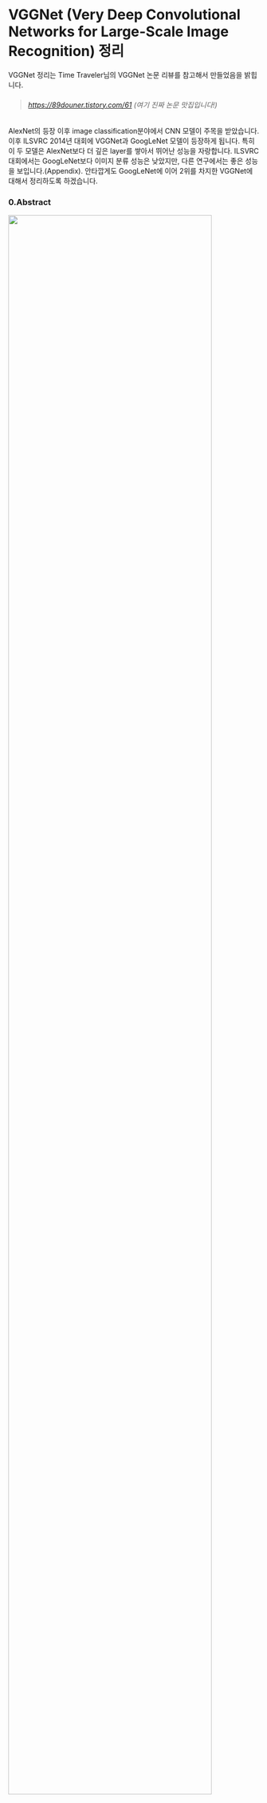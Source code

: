 # VGGNet (Very Deep Convolutional Networks for Large-Scale Image Recognition) 정리

VGGNet 정리는 Time Traveler님의 VGGNet 논문 리뷰를 참고해서 만들었음을 밝힙니다.

> ###### https://89douner.tistory.com/61 (여기 진짜 논문 맛집입니다!)



AlexNet의 등장 이후 image classification분야에서 CNN 모델이 주목을 받았습니다. 이후 ILSVRC 2014년 대회에 VGGNet과 GoogLeNet 모델이 등장하게 됩니다. 특히 이 두 모델은 AlexNet보다 더 깊은 layer를 쌓아서 뛰어난 성능을 자랑합니다. ILSVRC 대회에서는 GoogLeNet보다 이미지 분류 성능은 낮았지만, 다른 연구에서는 좋은 성능을 보입니다.(Appendix).  안타깝게도 GoogLeNet에 이어 2위를 차지한 VGGNet에 대해서 정리하도록 하겠습니다.

### 0.Abstract

<left><img src = "https://user-images.githubusercontent.com/78463348/124843218-6b36ad80-dfcc-11eb-8ab6-82df7df39aa2.PNG" width = 90% height = "90%">

The effect of the convolutional network depth on its accuracy in the large-scale image recognition , Increasing depth using an architecture with very small (3X3) convolution filters 이라는 내용이 중요한데 즉, 3X3 convolution filter를 이용하고, layer의 개수를 16~19만큼 deep하게 늘려서 increasing depth를 만들었고, 이를 통해 large-scale image recognition에서 좋은 결과를 얻었다는 것을 알 수 있습니다.

### 1.Introduction

###### <img src = "C:\Users\Park Jun Tae\AppData\Roaming\Typora\typora-user-images\image-20210707073324872.png" width = 90% height = 90%>

<left><img src = "C:\Users\Park Jun Tae\AppData\Roaming\Typora\typora-user-images\image-20210707072645551.png" width = 90% height = 90%>

<left><img src = "C:\Users\Park Jun Tae\AppData\Roaming\Typora\typora-user-images\image-20210707072712583.png" width = 90% height = 90%>

ConvNet이 어느덧 computer vision 영역에서 유용한 역할을 하게 되면서, 기존 AlexNet구조를 향상시키기 위해 많은 시도들이 있었습니다.  이번 논문에서는 'depth'라는 ConvNet architecture의 중요한 측면을 다루고자 합니다. 우리는 이 구조의 다른 parameter들을 고정시키고 꾸준히 convolution layer들을 추가시키므로써 depth를 증가시켰습니다. 이는 모든 layer에 3x3 convolution filter와 같은 매우 작은 filter를 사용했기에 가능했습니다.

결과적으로 더 정확한 ConvNet architecture를 생각해냈는데, 이는 최신 ILSVRC classification과 localisation tasks를 더 정확하게 해결할 뿐만 아니라 다른 image recognition dataset에 적용가능하며, 상대적으로 simple pipelines (예를 들어, deep features classified by a linear SVM without fine-tuning)의 일부분으로 사용할 때 최선의 성능을 얻을 수 있었습니다.

논문의 나머지는 다음과 같이 구성됩니다(목차 설명). Sect 2에서는 ConvNet configuration을 설명하고, Sect 3에서 제시된 image classification training과 evaluation의 결과를 보여줍니다. Sect 4와 Sect 5에서는 ILSVRC classification task와 비교해서 구조를 설명합니다. 

### 2-1.Architecture

VGGNet의 기본설정에 대해 언급한다.

<left><img src = "C:\Users\Park Jun Tae\AppData\Roaming\Typora\typora-user-images\image-20210707072741436.png" width = 90% height = 90%>

ConvNet의 input은 224X224 RGB 이미지로 고정합니다. Input image(Traininng Dataset)에 대한 preprocessing은 RGB mean value만 빼주는 것만 적용합니다. (RGB mean value란?  이미지 상에 pixel들이 갖고 있는 R,G,B 각각의 값들의 평균을 의미합니다)

Image는 convolution layer들을 지나게 되는데, receptive field의 크기는 3x3의 크기를 가지고 있습니다. 

> receptive field란 filter가 한 번에 보는 영역이다. receptive field가 높으면 전체적인 특징을 잡아내는데 유용하다.
>
> 3X3을 선택한 이유는 left,right,up,down을 고려할 수 있는 최소한의 receptive field이기 때문이다.

1X1 conv filter도 사용되었는데 이는 input channels의 linear transformation 으로 보여질 수 있습니다.(여기는 사실 잘 모르겠어요)

Spatial padding이 사용되는 데, padding을 쓰는 목적은 convolution 이후에 spatial resolution을 보존하기 위해서입니다. conv filter의 stride  =1 이고 3x3 conv layer에 1 pixel padding이 적용되면  원래 해상도(이미지 크기)를 유지할 수 있습니다.

Pooling layer도 사용되었는데, Max pooling은 conv layer 다음에 적용되었으며, 총 5개의 max pooling layer로 구성됩니다. pooling 연산은 2X2 size와 stride = 2로 구성됩니다.

Convolution layer가 stack 된 이후에 FC layer가 등장하게 되는데, 총 3개의 Fully-Connected layers이 등장하며 처음 두 개의 FC layer는 4096개의 channel을 가지고 있습니다. 마지막 layer는 soft-max layer로 ILSVRC classification을 위해 1000개의 채널을 포함하고 있습니다.(class가 1000개라 이를 분류하기 위해 1000개의 channel로 이루어짐)

모든 hidden layer에는 비선형 함수인 ReLU를 가지고 있는데, 이번  Networks에서는 AlexNet에서 사용했던 Local Response Normalisation(LRN) 을 사용하지 않았습니다. 이유는, ILSVRC dataset에서 성능 향상을 가지고 있지 않는데다, 메모리 소모 및 연산량의 증가로 시간이 그만큼 소요되기 때문에 사용하지 않은 것이기 때문입니다.



### 2-2. Configurations

<img src = "C:\Users\Park Jun Tae\AppData\Roaming\Typora\typora-user-images\image-20210707080650461.png">

configurations 에서는 A에서 E까지의 구조로 나뉠 수 있는데, 모든 구조는 2.1에서 설명한 구조를 그대로 따르되, 단지 깊이를 조금씩 변형시키면서 연구를 진행한것이라고 언급했습니다. Layer는 11 weight 부터 19 weight layer까지 구성되어 있으며 구조는 Table 1에 잘 표현 되어 있습니다.





<img src = "C:\Users\Park Jun Tae\AppData\Roaming\Typora\typora-user-images\image-20210707080927338.png">



<img src = "C:\Users\Park Jun Tae\AppData\Roaming\Typora\typora-user-images\image-20210707082206913.png">

<left><img src = "C:\Users\Park Jun Tae\AppData\Roaming\Typora\typora-user-images\image-20210707082540457.png">

<img src = "C:\Users\Park Jun Tae\AppData\Roaming\Typora\typora-user-images\image-20210707082304803.png" >

이후 깊이를 늘렸음에도 불구하고, .weight의 개수 (Parameter의 개수) 가 더 늘어나지 않는 다는 것을 보여줍니다.



### 2-3. Discussion

<left><img src = "C:\Users\Park Jun Tae\AppData\Roaming\Typora\typora-user-images\image-20210707101059272.png">
​    
첫번째 convolution에서 상대적으로 large receptive fields를 쓰기 보다 3X3의 작은 receptive fields를 사용했습니다.  이유는 3X3 convolution layer를 쌓는 것이 5X5 convolution filter를 사용하는 것과 같은 효과를 가져오기 때문입니다.  즉 5X5 conv filter를 3X3 conv filter 2개로 나누어(factorizing) 사용한다고 합니다.

<left><img src = "C:\Users\Park Jun Tae\AppData\Roaming\Typora\typora-user-images\image-20210708075535643.png" width = 90% height = 90%>

<left><img src = "https://img1.daumcdn.net/thumb/R1280x0/?scode=mtistory2&fname=https%3A%2F%2Fblog.kakaocdn.net%2Fdn%2F59CI0%2FbtqAPdxQrQQ%2FNIX745po8xCjtzMtMcvnGK%2Fimg.png" width = 70% height = 70%>

이후 위의 그림과 같이 3X3 conv filter를 사용한 conv layer를 두번 사용하는 것이 7X7 conv filter를 1번 사용한 것과 같은 효과를 가지는 것을 볼 수 있습니다. 그럼 동등한 효과를 가지는 이 방식을 굳이 왜 사용해야하는 지는 두 가지 이유를 들어 설명합니다. 

첫번째로는 3X3 conv filter 3개와 7X7 conv filter 1개를 비교하면서 설명하는데 한 번 conv filter를 적용할 때마다 ReLU라고 하는 activation function을 적용하게 되는데 이는 non-linear한 문제에 도움을 줍니다. 결국 7X7 conv filter 1개보다 3X3 conv filter 3개를 적용하는 것이 더 많은 activation function을 적용할 수 있어 이 방식을 사용하는 것입니다. 

두번째로는 parameter의 수가 줄어둡니다. 해당 논문에도 쓰여져 있듯이  3X3 conv filter 3개가 가지는 parameter수는 총 27C^2 (여기서 C는 channel의 개수입니다.) 이에 반해 7X7 conv filter 1개가 가지는 parameter 개수는 49C^2입니다. 따라서 같은 효과를 가지면서 parameter를 줄여 overfitting을 방지하는 효과까지 가질 수 있습니다. 

왜 parameter를 줄이면 overfitting이 감소하는지는 하단의 링크를 참고해주시면 감사하겠습니다. (제가 참고한 자료를 쓰신 분이 정리한 내용입니다.)

> https://89douner.tistory.com/55



<left><img src = "C:\Users\Park Jun Tae\AppData\Roaming\Typora\typora-user-images\image-20210708080754023.png" width = 90% height = 90%>

또한 VGG C  모델에는 1X1 conv layer도 적용하는데, 이유는 기존 receptive field에 영향을 주지않고 non-linearity를 증가시키기 위해서라고 합니다.



### 3. Classification Framework

### 3-1. Training

<left><img src = "C:\Users\Park Jun Tae\AppData\Roaming\Typora\typora-user-images\image-20210708082955367.png" width = 90% height = 90%>

일단 hyperparameter들을 어떤 값으로 설정했는지 소개하고 있습니다.

1.cost function은 multinomial logistic regression (logistic regression을 통해 두 가지 이상의 분류 문제를 다루는 것) 를 이용했고 이는 Cross Entropy와 같다.

2.Mini-batch gradient descent를 사용하는데, 이 때 mini-batch 크기는 256으로 정해졌다.

3.Optimizer에서 Momentum = 0.9를 갖도록 hyperparameter설정

4.L2 regularization을 사용하며 L2 penalty를 5X10^(-4)으로 둔다. 

5.Dropout을 사용하며, 처음 두 FC-layer에 이용한다. dropout ratio = 0.5로 둔다.

6.Learning rate는 10^(-2)으로 설정 이후 validation set accuracy가 증가하지 않을 때 learning rate를 10만큼 나눠서 감소시킨다.

(Krizhevsky et al.,2012) = AlexNet 인데, AlexNet보다 깊이도 갚고 parameter수도 많음에도 불구하고, AlexNet보다 epoch가 적을 때 수렴했다고 밝혔다. 이는 두가지 이유를 들어 설명한다.

a)  Implicit regularisation 

- 앞선 논문중에 "This can be seen as imposing a regularisation on the 7X7 conv"라는 부분을 말하는 데, 2-3에서 7X7 conv filter 1개를 사용하는 것보다 3X3 conv filter 3개를 이용하는 것이 더 좋은 이유가 parameter의 수가 더 적어지기 때문이라는 점이었는데, 이를 implicit regularisation이라고 언급하고 있다.

b) pre-initialisation

- Pre-initialisation이란 먼저 학습하고 난 모델의 layer를 가져다가 쓰는 방식으로 진행하는 것을 말하는데, 여기서는 VGG-A 모델(16 layer) 을 학습하고, 이후 B,C,D,E 모델을 구성할 때 학습된 layer를 가져다 쓴다. 자세히 나타내면 A 모델의 처음 4개 conv layer와 마지막 3개 FC layer를 사용했다고 한다. 이 방식으로 통해 최적의 초기값을 설정해줘서 학습을 용이하게 해준다.





